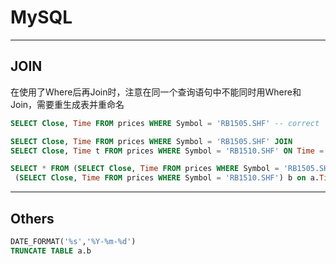 # MySQL

------
## JOIN
在使用了Where后再Join时，注意在同一个查询语句中不能同时用Where和Join，需要重生成表并重命名
```SQL
SELECT Close, Time FROM prices WHERE Symbol = 'RB1505.SHF' -- correct

SELECT Close, Time FROM prices WHERE Symbol = 'RB1505.SHF' JOIN
SELECT Close, Time t FROM prices WHERE Symbol = 'RB1510.SHF' ON Time = t -- error

SELECT * FROM (SELECT Close, Time FROM prices WHERE Symbol = 'RB1505.SHF') a JOIN
 (SELECT Close, Time FROM prices WHERE Symbol = 'RB1510.SHF') b on a.Time = b.Time -- correct

```
-----
## Others
```SQL
DATE_FORMAT('%s','%Y-%m-%d')
TRUNCATE TABLE a.b
```
